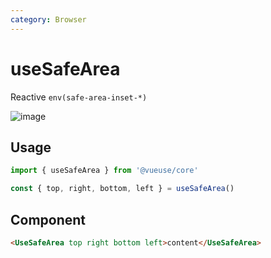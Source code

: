```yaml
---
category: Browser
---
```


# useSafeArea

Reactive `env(safe-area-inset-*)`

![image](https://webkit.org/wp-content/uploads/safe-areas-1.png)

## Usage

```ts
import { useSafeArea } from '@vueuse/core'

const { top, right, bottom, left } = useSafeArea()
```

## Component

```html
<UseSafeArea top right bottom left>content</UseSafeArea>
```
